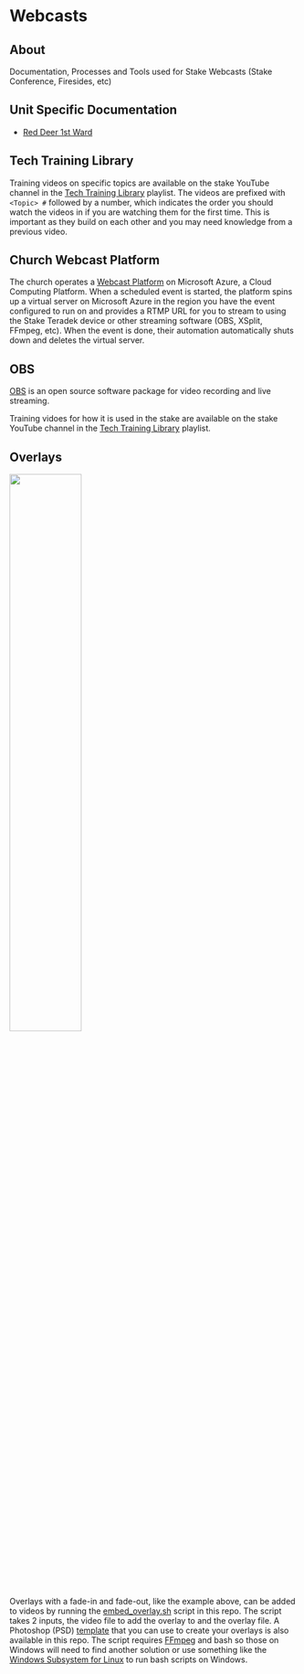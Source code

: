 # Webcasts

## About

Documentation, Processes and Tools used for Stake Webcasts (Stake Conference, Firesides, etc)

## Unit Specific Documentation

* [Red Deer 1st Ward](wards/Red-Deer-1st-Ward)

## Tech Training Library

Training videos on specific topics are available on the stake YouTube channel in the [Tech Training Library](https://youtube.com/playlist?list=PLIiF8tWWwBTyhj8urySN7l3A8VDsUWHiD) playlist.  The videos are prefixed with `<Topic> #` followed by a number, which indicates the order you should watch the videos in if you are watching them for the first time.  This is important as they build on each other and you may need knowledge from a previous video.

## Church Webcast Platform

The church operates a [Webcast Platform](https://webcast.churchofjesuschrist.org) on Microsoft Azure, a Cloud Computing Platform.  When a scheduled event is started, the platform spins up a virtual server on Microsoft Azure in the region you have the event configured to run on and provides a RTMP URL for you to stream to using the Stake Teradek device or other streaming software (OBS, XSplit, FFmpeg, etc).  When the event is done, their automation automatically shuts down and deletes the virtual server.

## OBS

[OBS](https://obsproject.com) is an open source software package for video recording and live streaming.

Training vidoes for how it is used in the stake are available on the stake YouTube channel in the [Tech Training Library](https://youtube.com/playlist?list=PLIiF8tWWwBTyhj8urySN7l3A8VDsUWHiD) playlist.

## Overlays

<img src="https://user-images.githubusercontent.com/2594126/118221139-4a256680-b43a-11eb-99fe-6badbbeca157.png" width="50%" height="50%">

Overlays with a fade-in and fade-out, like the example above, can be added to videos by running the [embed_overlay.sh](https://github.com/RedDeerAlbertaStake/Webcasts/blob/main/scripts/embed_overlay.sh) script in this repo.  The script takes 2 inputs, the video file to add the overlay to and the overlay file.  A Photoshop (PSD) [template](https://github.com/RedDeerAlbertaStake/Webcasts/blob/main/images/Banner%20Overlay%20(Template).psd) that you can use to create your overlays is also available in this repo.  The script requires [FFmpeg](https://www.ffmpeg.org) and bash so those on Windows will need to find another solution or use something like the [Windows Subsystem for Linux](https://docs.microsoft.com/en-us/windows/wsl/install-win10) to run bash scripts on Windows.


